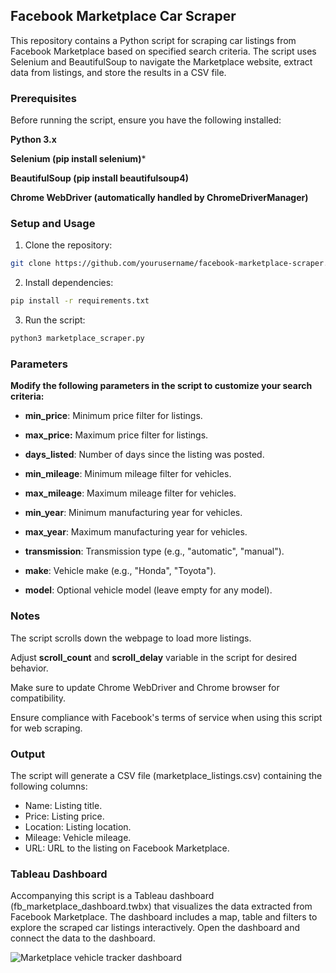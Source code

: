 ## Facebook Marketplace Car Scraper
This repository contains a Python script for scraping car listings from Facebook Marketplace based on specified search criteria. The script uses Selenium and BeautifulSoup to navigate the Marketplace website, extract data from listings, and store the results in a CSV file.

### Prerequisites
Before running the script, ensure you have the following installed:

**Python 3.x**

**Selenium (pip install selenium)***

**BeautifulSoup (pip install beautifulsoup4)**

**Chrome WebDriver (automatically handled by ChromeDriverManager)**

### Setup and Usage
1. Clone the repository:
``` bash
git clone https://github.com/yourusername/facebook-marketplace-scraper.git
```

2. Install dependencies:
``` bash
pip install -r requirements.txt
```
3. Run the script:
``` bash
python3 marketplace_scraper.py
```

### Parameters
**Modify the following parameters in the script to customize your search criteria:**

- **min_price**: Minimum price filter for listings.

- **max_price:** Maximum price filter for listings.

- **days_listed**: Number of days since the listing was posted.

- **min_mileage**: Minimum mileage filter for vehicles.

- **max_mileage**: Maximum mileage filter for vehicles.

- **min_year**: Minimum manufacturing year for vehicles.

- **max_year**: Maximum manufacturing year for vehicles.

- **transmission**: Transmission type (e.g., "automatic", "manual").

- **make**: Vehicle make (e.g., "Honda", "Toyota").

- **model**: Optional vehicle model (leave empty for any model).

### Notes
The script scrolls down the webpage to load more listings. 

Adjust **scroll_count** and **scroll_delay** variable in the script for desired behavior.

Make sure to update Chrome WebDriver and Chrome browser for compatibility.

Ensure compliance with Facebook's terms of service when using this script for web scraping.

### Output
The script will generate a CSV file (marketplace_listings.csv) containing the following columns:

- Name: Listing title.
- Price: Listing price.
- Location: Listing location.
- Mileage: Vehicle mileage.
- URL: URL to the listing on Facebook Marketplace.

### Tableau Dashboard
Accompanying this script is a Tableau dashboard (fb_marketplace_dashboard.twbx) that visualizes the data extracted from Facebook Marketplace. 
The dashboard includes a map, table and filters to explore the scraped car listings interactively.
Open the dashboard and connect the data to the dashboard.

![Marketplace vehicle tracker dashboard](https://github.com/afnfyz/python/assets/124072294/95222957-a36f-4995-86dc-a874db824e7e)